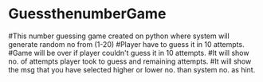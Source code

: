 # GuessthenumberGame
#This number guessing game created on python where system will generate random no from (1-20)
#Player have to guess it in 10 attempts.
#Game will be over if player couldn't guess it in 10 attempts.
#It will show no. of attempts player took to guess and remaining attempts.
#It will show the msg that you have selected higher or lower no. than system no. as hint.
